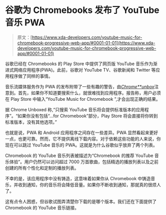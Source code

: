 # 谷歌为 Chromebooks 发布了 YouTube 音乐 PWA

> 原文：[https://www.xda-developers.com/youtube-music-for-chromebook-progressive-web-app/#0001-01-01](https://www.xda-developers.com/youtube-music-for-chromebook-progressive-web-app/#0001-01-01)

谷歌已经在 Chromebooks 的 Play Store 中提供了网页版 YouTube 音乐作为渐进式网络应用程序(PWA)。此前，谷歌对 YouTube TV、谷歌新闻和 Twitter 等应用程序做了同样的事情。

音乐流媒体服务作为 PWA 的发布附带了一些有趣的警告，由[*Chrome**unbox*](https://chromeunboxed.com/youtube-music-chromebook-app-pwa-play-store)注意到。首先，如果你不知道要搜索什么，就很难找到应用程序。报告称，用户必须在 Play Store 中输入“YouTube Music for Chromebook ”,才会出现正确的结果。

据 Chrome Unboxed 称,“只搜索 YouTube 音乐将会提供标准版本的应用程序”。“如果你没有包括“…for Chromebook”部分，Play Store 将会直接将你转到标准版本，没有其他选项。”

也就是说，PWA 和 Android 应用程序之间存在一些差异。PWA 显然看起来更好一点，也更可靠。然而，它不提供离线下载内容。对于依赖这些功能的人来说，你现在可以跳过 YouTube 音乐的 PWA。这就是为什么谷歌似乎放弃了两个列表。

Chromebook 的 YouTube 音乐列表被描述为“Chromebook 的推荐 YouTube 音乐体验”。用户仍然可以访问超过 7000 万首歌曲，包括精选的播放列表以及之前创建的所有个性化和定制的播放列表。

不幸的是，该应用程序中没有铸造，这意味着如果你从 Chromebook 中铸造音乐，并收到通知，你的音乐将会降低音量。如果你不断收到通知，那就真的很烦人了。

这有点令人困惑，但谷歌试图弄清楚你下载的是哪个版本。我们还在下面提供了 Chromebook 的 YouTube 音乐链接。